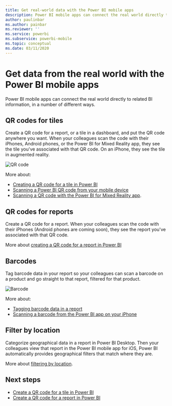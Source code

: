 ```yaml
---
title: Get real-world data with the Power BI mobile apps
description: Power BI mobile apps can connect the real world directly to related BI information, no search needed.
author: paulinbar
ms.author: painbar
ms.reviewer: ''
ms.service: powerbi
ms.subservice: powerbi-mobile
ms.topic: conceptual
ms.date: 03/11/2020
---
```

# Get data from the real world with the Power BI mobile apps
Power BI mobile apps can connect the real world directly to related BI information, in a number of different ways. 

## QR codes for tiles
Create a QR code for a report, or a tile in a dashboard, and put the QR code anywhere you want. When your colleagues scan the code with their iPhones, Android phones, or the Power BI for Mixed Reality app, they see the tile you've associated with that QR code. On an iPhone, they see the tile in augmented reality.

![QR code](./media/mobile-apps-data-in-real-world-context/power-bi-ios-qr-ar-scanner-small.png)

More about:

* [Creating a QR code for a tile in Power BI](../../create-reports/service-create-qr-code-for-tile.md)
* [Scanning a Power BI QR code from your mobile device](mobile-apps-qr-code.md)
* [Scanning a QR code with the Power BI for Mixed Reality app](./mobile-hololens2-app.md#open-reports-with-qr-codes).

## QR codes for reports
Create a QR code for a report.  When your colleagues scan the code with their iPhones (Android phones are coming soon), they see the report you've associated with that QR code. 

More about [creating a QR code for a report in Power BI](../../create-reports/service-create-qr-code-for-report.md)

## Barcodes
Tag barcode data in your report so your colleagues can scan a barcode on a product and go straight to that report, filtered for that product.

![Barcode](./media/mobile-apps-data-in-real-world-context/power-bi-barcode-scanner.png)

More about:

* [Tagging barcode data in a report](../../transform-model/desktop-mobile-barcodes.md)
* [Scanning a barcode from the Power BI app on your iPhone](mobile-apps-scan-barcode-iphone.md)

## Filter by location
Categorize geographical data in a report in Power BI Desktop. Then your colleagues view that report in the Power BI mobile app for iOS, Power BI automatically provides geographical filters that match where they are.

More about [filtering by location](mobile-apps-geographic-filtering.md).

## Next steps
* [Create a QR code for a tile in Power BI](../../create-reports/service-create-qr-code-for-tile.md)
* [Create a QR code for a report in Power BI](../../create-reports/service-create-qr-code-for-report.md)
